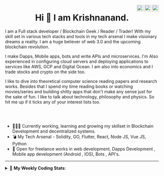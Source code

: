 <a href="https://twitter.com/incrypto32" target="_blank" rel="nofollow"><img align="right" alt="Pratik's Twitter" width="22px" src="https://cdn.jsdelivr.net/npm/simple-icons@v3/icons/twitter.svg" /></a><a href="https://www.linkedin.com/in/incrypto32" target="_blank" rel="nofollow"><img align="right" alt="Pratik's Linkdein" width="22px" src="https://cdn.jsdelivr.net/npm/simple-icons@v3/icons/linkedin.svg" /></a><a href="https://www.instagram.com/incrypto32" target="_blank" rel="nofollow"><img align="right" alt="Insta" width="22px" src="https://cdn.jsdelivr.net/npm/simple-icons@v3/icons/instagram.svg" /></a>

<center><h1> Hi 👋 I am Krishnanand. </h1></center>
I am a Full stack developer / Blockchain Geek / Reader / Trader! 
With my skill set in various tech stacks and  tools in my tech arsenal I make visionary dreams a reality.
I am a huge believer of web 3.0 and the upcoming blockchain revolution.

I make  Dapps, Mobile apps, bots and write APIs and microservices. I'm Also experienced in configuring cloud servers and deploying applications to services like AWS, GCP and Digital Ocean. I am also into economics and I trade stocks and crypto on the side too.

I like to dive into theoretical computer science reading papers and research works.
Besides that I spend my time reading books or watching movies/series and building shitty apps that don't make any sense just for the sake of fun. 
I like to talk about technology, philosophy and physics. So hit me up if it ticks any of your interest lists too.

 <br /> 
 <br /> 

 
- 👨🏽‍💻 Currently working, learning and growing my skillset in Blockchain Development and decentralized systems.
- 💣 My Tech Arsenal - Solidity, GO, Flutter, React, Node JS, Vue JS, Python
- 🤝 Open for freelance works in web development, Dapps Development , Mobile app development (Android , IOS), Bots , API's.
<!-- - 🌐 Visit my [porfolio website](https://incrypt32.github.io/) for complete background and contact. -->


---


<details> 
 <summary>🤖 <b>My Weekly Coding Stats</b>: </summary>
<br>

<!--START_SECTION:waka-->
```text
TypeScript   19 hrs 45 mins  █████████████████▒░░░░░░░   69.84 % 
HTML         2 hrs 55 mins   ██▓░░░░░░░░░░░░░░░░░░░░░░   10.36 % 
JSON         1 hr 23 mins    █▒░░░░░░░░░░░░░░░░░░░░░░░   04.94 % 
JavaScript   1 hr 7 mins     █░░░░░░░░░░░░░░░░░░░░░░░░   04.00 % 
Rust         1 hr 3 mins     █░░░░░░░░░░░░░░░░░░░░░░░░   03.72 % 
```
<!--END_SECTION:waka-->

</details>


